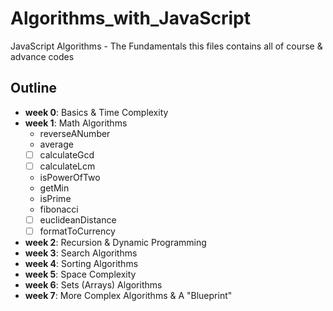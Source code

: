 # Algorithms_with_JavaScript
JavaScript Algorithms - The Fundamentals
this files contains all of course & advance codes

## Outline
- **week 0**: Basics & Time Complexity
- **week 1**: Math Algorithms
  - reverseANumber
  - average
  - [ ] calculateGcd
  - [ ] calculateLcm
  - isPowerOfTwo
  - getMin
  - isPrime
  - fibonacci
  - [ ] euclideanDistance
  - [ ] formatToCurrency
- **week 2**: Recursion & Dynamic Programming
- **week 3**: Search Algorithms
- **week 4**: Sorting Algorithms
- **week 5**: Space Complexity
- **week 6**: Sets (Arrays) Algorithms
- **week 7**: More Complex Algorithms & A "Blueprint"
